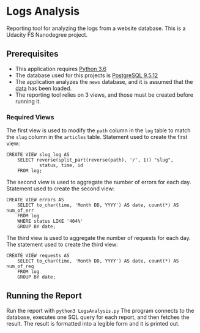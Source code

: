 # Logs Analysis

Reporting tool for analyzing the logs from a website database. This is a Udacity FS Nanodegree project.

## Prerequisites

- This application requires [Python 3.6](https://www.python.org/downloads/)
- The database used for this projects is [PostgreSQL 9.5.12](https://www.postgresql.org/download/)
- The application analyzes the `news` database, and it is assumed that the [data](https://d17h27t6h515a5.cloudfront.net/topher/2016/August/57b5f748_newsdata/newsdata.zip) has been loaded.
- The reporting tool relies on 3 views, and those must be created before running it.

### Required Views 
The first view is used to modify the `path` column in the `log` table to match the `slug` column in the `articles` table.
Statement used to create the first view:
```
CREATE VIEW slug_log AS
    SELECT reverse(split_part(reverse(path), '/', 1)) "slug",
            status, time, id
    FROM log;
```
The second view is used to aggregate the number of errors for each day.
Statement used to create the second view:
```
CREATE VIEW errors AS
    SELECT to_char(time, 'Month DD, YYYY') AS date, count(*) AS num_of_err
    FROM log
    WHERE status LIKE '404%'
    GROUP BY date;
```
The third view is used to aggregate the number of requests for each day.
The statement used to create the third view:
```
CREATE VIEW requests AS
    SELECT to_char(time, 'Month DD, YYYY') AS date, count(*) AS num_of_req
    FROM log
    GROUP BY date;
```

## Running the Report
Run the report with `python3 LogsAnalysis.py`
The program connects to the database, executes one SQL query for each report, and then fetches the result.
The result is formatted into a legible form and it is printed out.